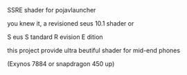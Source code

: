 SSRE shader for pojavlauncher

you knew it, a revisioned seus 10.1 shader or

S eus
S tandard
R evision
E dition

this project provide ultra beutiful shader for mid-end phones

(Exynos 7884 or snapdragon 450 up)
